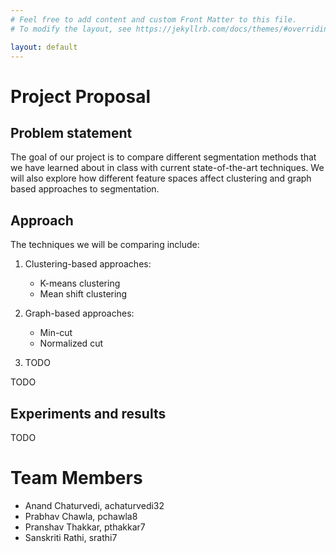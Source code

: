 ```yaml
---
# Feel free to add content and custom Front Matter to this file.
# To modify the layout, see https://jekyllrb.com/docs/themes/#overriding-theme-defaults

layout: default
---
```


# Project Proposal

## Problem statement

The goal of our project is to compare different segmentation methods that we have learned about in class with current state-of-the-art techniques. We will also explore how different feature spaces affect clustering and graph based approaches to segmentation.

## Approach

The techniques we will be comparing include:

1. Clustering-based approaches:

   - K-means clustering
   - Mean shift clustering

2. Graph-based approaches:

   - Min-cut
   - Normalized cut

3. TODO

TODO

## Experiments and results

TODO

# Team Members

- Anand Chaturvedi, achaturvedi32
- Prabhav Chawla, pchawla8
- Pranshav Thakkar, pthakkar7
- Sanskriti Rathi, srathi7
